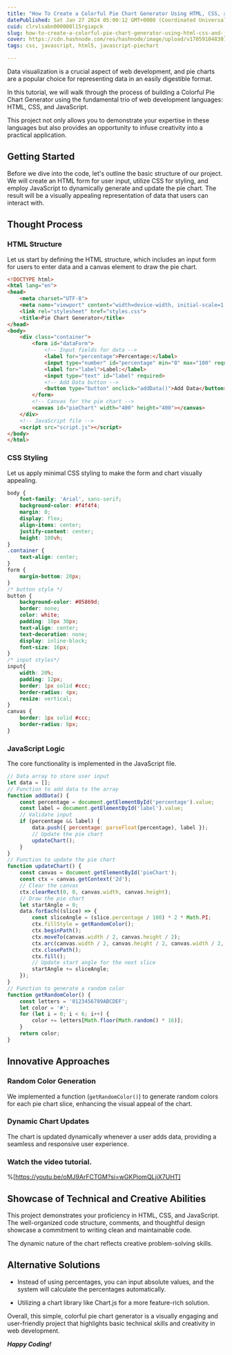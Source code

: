 ```yaml
---
title: "How To Create a Colorful Pie Chart Generator Using HTML, CSS, and JavaScript"
datePublished: Sat Jan 27 2024 05:00:12 GMT+0000 (Coordinated Universal Time)
cuid: clrvlsabn000008l15rgiapck
slug: how-to-create-a-colorful-pie-chart-generator-using-html-css-and-javascript
cover: https://cdn.hashnode.com/res/hashnode/image/upload/v1705910483012/5250c2de-0592-4757-b8f3-162c2e403f76.png
tags: css, javascript, html5, javascript-piechart

---
```


Data visualization is a crucial aspect of web development, and pie charts are a popular choice for representing data in an easily digestible format.

In this tutorial, we will walk through the process of building a Colorful Pie Chart Generator using the fundamental trio of web development languages: HTML, CSS, and JavaScript.

This project not only allows you to demonstrate your expertise in these languages but also provides an opportunity to infuse creativity into a practical application.

## **Getting Started**

Before we dive into the code, let's outline the basic structure of our project. We will create an HTML form for user input, utilize CSS for styling, and employ JavaScript to dynamically generate and update the pie chart. The result will be a visually appealing representation of data that users can interact with.

## Thought Process

### HTML Structure

Let us start by defining the HTML structure, which includes an input form for users to enter data and a canvas element to draw the pie chart.

```html
<!DOCTYPE html>
<html lang="en">
<head>
    <meta charset="UTF-8">
    <meta name="viewport" content="width=device-width, initial-scale=1.0">
    <link rel="stylesheet" href="styles.css">
    <title>Pie Chart Generator</title>
</head>
<body>
    <div class="container">
        <form id="dataForm">
            <!-- Input fields for data -->
            <label for="percentage">Percentage:</label>
            <input type="number" id="percentage" min="0" max="100" required>
            <label for="label">Label:</label>
            <input type="text" id="label" required>
            <!-- Add Data button -->
            <button type="button" onclick="addData()">Add Data</button>
        </form>
        <!-- Canvas for the pie chart -->
        <canvas id="pieChart" width="400" height="400"></canvas>
    </div>
    <!-- JavaScript file -->
    <script src="script.js"></script>
</body>
</html>
```

### CSS Styling

Let us apply minimal CSS styling to make the form and chart visually appealing.

```css
body {
    font-family: 'Arial', sans-serif;
    background-color: #f4f4f4;
    margin: 0;
    display: flex;
    align-items: center;
    justify-content: center;
    height: 100vh;
}
.container {
    text-align: center;
}
form {
    margin-bottom: 20px;
}
/* button style */
button {
    background-color: #05869d;
    border: none;
    color: white;
    padding: 10px 30px;
    text-align: center;
    text-decoration: none;
    display: inline-block;
    font-size: 16px;
}
/* input styles*/
input{
    width: 20%;
    padding: 12px;
    border: 1px solid #ccc;
    border-radius: 4px;
    resize: vertical;
}
canvas {
    border: 1px solid #ccc;
    border-radius: 8px;
}
```

### JavaScript Logic

The core functionality is implemented in the JavaScript file.

```javascript
// Data array to store user input
let data = [];
// Function to add data to the array
function addData() {
    const percentage = document.getElementById('percentage').value;
    const label = document.getElementById('label').value;
    // Validate input
    if (percentage && label) {
        data.push({ percentage: parseFloat(percentage), label });
        // Update the pie chart
        updateChart();
    }
}
// Function to update the pie chart
function updateChart() {
    const canvas = document.getElementById('pieChart');
    const ctx = canvas.getContext('2d');
    // Clear the canvas
    ctx.clearRect(0, 0, canvas.width, canvas.height);
    // Draw the pie chart
    let startAngle = 0;
    data.forEach((slice) => {
        const sliceAngle = (slice.percentage / 100) * 2 * Math.PI;
        ctx.fillStyle = getRandomColor();
        ctx.beginPath();
        ctx.moveTo(canvas.width / 2, canvas.height / 2);
        ctx.arc(canvas.width / 2, canvas.height / 2, canvas.width / 2, startAngle, startAngle + sliceAngle);
        ctx.closePath();
        ctx.fill();
        // Update start angle for the next slice
        startAngle += sliceAngle;
    });
}
// Function to generate a random color
function getRandomColor() {
    const letters = '0123456789ABCDEF';
    let color = '#';
    for (let i = 0; i < 6; i++) {
        color += letters[Math.floor(Math.random() * 16)];
    }
    return color;
}
```

## Innovative Approaches

### Random Color Generation

We implemented a function (`getRandomColor()`) to generate random colors for each pie chart slice, enhancing the visual appeal of the chart.

### Dynamic Chart Updates

The chart is updated dynamically whenever a user adds data, providing a seamless and responsive user experience.

### Watch the video tutorial.

%[https://youtu.be/oMJ9ArFCTGM?si=wGKPiomQLjiX7UHT] 

## Showcase of Technical and Creative Abilities

This project demonstrates your proficiency in HTML, CSS, and JavaScript. The well-organized code structure, comments, and thoughtful design showcase a commitment to writing clean and maintainable code.

The dynamic nature of the chart reflects creative problem-solving skills.

## Alternative Solutions

* Instead of using percentages, you can input absolute values, and the system will calculate the percentages automatically.
    
* Utilizing a chart library like Chart.js for a more feature-rich solution.
    

Overall, this simple, colorful pie chart generator is a visually engaging and user-friendly project that highlights basic technical skills and creativity in web development.

***Happy Coding!***